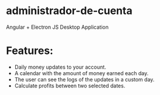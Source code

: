 # administrador-de-cuenta
Angular + Electron JS Desktop Application

# Features:
* Daily money updates to your account.
* A calendar with the amount of money earned each day.
* The user can see the logs of the updates in a custom day.
* Calculate profits between two selected dates.
